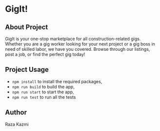 # GigIt!

## About Project
GigIt is your one-stop marketplace for all construction-related gigs. Whether you are a gig worker looking for your next project or a gig boss in need of skilled labor, we have you covered. Browse through our listings, post a job, or find the perfect gig today!

## Project Usage
- `npm install` to install the required packages,
- `npm run build` to build the app,
- `npm run start` to start the app,
- `npm run test` to run all the tests
  
## Author
Raza Kazmi
